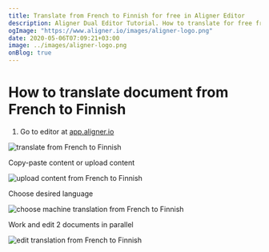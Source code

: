 ```yaml
---
title: Translate from French to Finnish for free in Aligner Editor
description: Aligner Dual Editor Tutorial. How to translate for free from French to Finnish. Aligner is multilingual document management platform. 
ogImage: "https://www.aligner.io/images/aligner-logo.png"
date: 2020-05-06T07:09:21+03:00
image: ../images/aligner-logo.png
onBlog: true
---
```


# How to translate document from French to Finnish

1. Go to editor at [app.aligner.io](https://app.aligner.io "Aligner App web page")

![translate from French to Finnish](../aligner-blank-editor.png "translate from French to Finnish")

Copy-paste content or upload content

![upload content from French to Finnish](../aligner-uploaded-document.png "upload content from French to Finnish")

Choose desired language

![choose machine translation from French to Finnish](../aligner-language-dropdown.png "choose machine translation from French to Finnish")

Work and edit 2 documents in parallel

![edit translation from French to Finnish](../aligner-double-sitded-editor.png "edit translation from French to Finnish")

